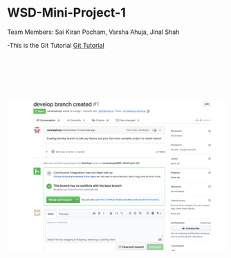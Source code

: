 # WSD-Mini-Project-1
Team Members: Sai Kiran Pocham, Varsha Ahuja, Jinal Shah

-This is the Git Tutorial [Git Tutorial](GitTutorial.md)
<br>
<br>
<br>
<br>
<br>
<br>
<br>
<br>
![](1.png)
